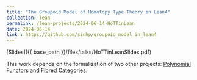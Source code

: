 ```yaml
---
title: "The Groupoid Model of Homotopy Type Theory in Lean4"
collection: lean
permalink: /lean-projects/2024-06-14-HoTTinLean
date: 2024-06-14
link : https://github.com/sinhp/groupoid_model_in_lean4
---
```


[Slides]({{ base_path }}/files/talks/HoTTinLeanSlides.pdf)

This work depends on the formalization of two other projects: [Polynomial Functors](/lean/2024-05-12-Poly) and [Fibred Categories](/lean/2023-11-01-FibredCats).